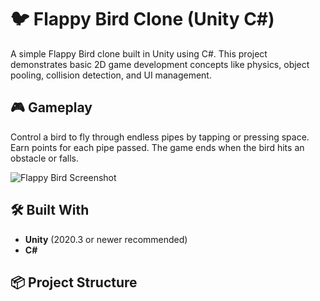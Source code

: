 # 🐦 Flappy Bird Clone (Unity C#)

A simple Flappy Bird clone built in Unity using C#. This project demonstrates basic 2D game development concepts like physics, object pooling, collision detection, and UI management.

## 🎮 Gameplay

Control a bird to fly through endless pipes by tapping or pressing space. Earn points for each pipe passed. The game ends when the bird hits an obstacle or falls.

![Flappy Bird Screenshot](./screenshots/flappy-bird.png) 

## 🛠️ Built With

- **Unity** (2020.3 or newer recommended)
- **C#**

## 📦 Project Structure

